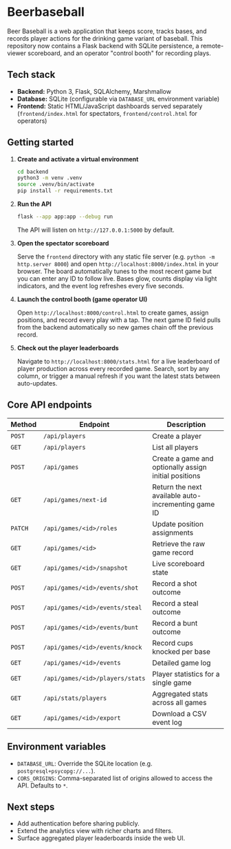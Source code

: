 # Beerbaseball

Beer Baseball is a web application that keeps score, tracks bases, and records player actions for the drinking game variant of baseball. This repository now contains a Flask backend with SQLite persistence, a remote-viewer scoreboard, and an operator "control booth" for recording plays.

## Tech stack

- **Backend:** Python 3, Flask, SQLAlchemy, Marshmallow
- **Database:** SQLite (configurable via `DATABASE_URL` environment variable)
- **Frontend:** Static HTML/JavaScript dashboards served separately (`frontend/index.html` for spectators, `frontend/control.html` for operators)

## Getting started

1. **Create and activate a virtual environment**

   ```bash
   cd backend
   python3 -m venv .venv
   source .venv/bin/activate
   pip install -r requirements.txt
   ```

2. **Run the API**

   ```bash
   flask --app app:app --debug run
   ```

   The API will listen on `http://127.0.0.1:5000` by default.

3. **Open the spectator scoreboard**

   Serve the `frontend` directory with any static file server (e.g. `python -m http.server 8000`) and open `http://localhost:8000/index.html` in your browser. The board automatically tunes to the most recent game but you can enter any ID to follow live. Bases glow, counts display via light indicators, and the event log refreshes every five seconds.

4. **Launch the control booth (game operator UI)**

   Open `http://localhost:8000/control.html` to create games, assign positions, and record every play with a tap. The next game ID field pulls from the backend automatically so new games chain off the previous record.

5. **Check out the player leaderboards**

   Navigate to `http://localhost:8000/stats.html` for a live leaderboard of player production across every recorded game. Search, sort by any column, or trigger a manual refresh if you want the latest stats between auto-updates.

## Core API endpoints

| Method | Endpoint | Description |
| ------ | -------- | ----------- |
| `POST` | `/api/players` | Create a player |
| `GET`  | `/api/players` | List all players |
| `POST` | `/api/games` | Create a game and optionally assign initial positions |
| `GET`  | `/api/games/next-id` | Return the next available auto-incrementing game ID |
| `PATCH`| `/api/games/<id>/roles` | Update position assignments |
| `GET`  | `/api/games/<id>` | Retrieve the raw game record |
| `GET`  | `/api/games/<id>/snapshot` | Live scoreboard state |
| `POST` | `/api/games/<id>/events/shot` | Record a shot outcome |
| `POST` | `/api/games/<id>/events/steal` | Record a steal outcome |
| `POST` | `/api/games/<id>/events/bunt` | Record a bunt outcome |
| `POST` | `/api/games/<id>/events/knock` | Record cups knocked per base |
| `GET`  | `/api/games/<id>/events` | Detailed game log |
| `GET`  | `/api/games/<id>/players/stats` | Player statistics for a single game |
| `GET`  | `/api/stats/players` | Aggregated stats across all games |
| `GET`  | `/api/games/<id>/export` | Download a CSV event log |

## Environment variables

- `DATABASE_URL`: Override the SQLite location (e.g. `postgresql+psycopg://...`).
- `CORS_ORIGINS`: Comma-separated list of origins allowed to access the API. Defaults to `*`.

## Next steps

- Add authentication before sharing publicly.
- Extend the analytics view with richer charts and filters.
- Surface aggregated player leaderboards inside the web UI.

